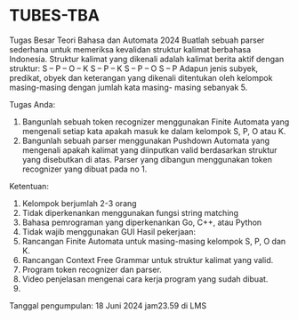 # TUBES-TBA
Tugas Besar Teori Bahasa dan Automata 2024
Buatlah sebuah parser sederhana untuk memeriksa kevalidan struktur kalimat berbahasa Indonesia. Struktur kalimat yang dikenali adalah kalimat berita aktif dengan struktur:
S – P – O – K 
S – P – K
S – P – O 
S – P
Adapun jenis subyek, predikat, obyek dan keterangan yang dikenali ditentukan oleh kelompok masing-masing dengan jumlah kata masing- masing sebanyak 5.

Tugas Anda:
1.	Bangunlah sebuah token recognizer menggunakan Finite Automata yang mengenali setiap kata apakah masuk ke dalam kelompok S, P, O atau K.
2.	Bangunlah sebuah parser menggunakan Pushdown Automata yang mengenali apakah kalimat yang diinputkan valid berdasarkan struktur yang disebutkan di atas. Parser yang dibangun menggunakan token recognizer yang dibuat pada no 1.

Ketentuan:
1.	Kelompok berjumlah 2-3 orang
2.	Tidak diperkenankan menggunakan fungsi string matching
3.	Bahasa pemrograman yang diperkenankan Go, C++, atau Python
4.	Tidak wajib menggunakan GUI Hasil pekerjaan:
1.	Rancangan Finite Automata untuk masing-masing kelompok S, P, O dan K.
2.	Rancangan Context Free Grammar untuk struktur kalimat yang valid.
3.	Program token recognizer dan parser.
4.	Video penjelasan mengenai cara kerja program yang sudah dibuat.
5.	
Tanggal pengumpulan: 18 Juni 2024  jam23.59 di LMS

